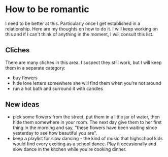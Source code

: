 How to be romantic
==================

I need to be better at this. Particularly once I get established in a relationship. Here are my thoughts on how to do it. I will keep working on this and if I can't think of anything in the moment, I will consult this list.

Cliches
-------

There are many cliches in this area. I suspect they still work, but I will keep them in a separate category:

- buy flowers
- hide love letters somewhere she will find them when you're not around
- run a hot bath and surround it with candles

New ideas
---------

- pick some flowers from the street, put them in a little jar of water, then hide them somewhere in your room. The next day give them to her first thing in the morning and say, "these flowers have been waiting since yesterday to see how beautiful you are".
- keep a playlist for slow dancing - the kind of music that highschool kids would find every exciting as a school dance. Play it occasionally and slow dance in the kitchen while you're cooking dinner.


